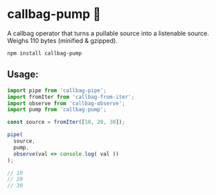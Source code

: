 # callbag-pump 👜

A callbag operator that turns a pullable source into a listenable source. Weighs <span class="weight">110</span> bytes (minified & gzipped).

`npm install callbag-pump`

## Usage:

```js
import pipe from 'callbag-pipe';
import fromIter from 'callbag-from-iter';
import observe from 'callbag-observe';
import pump from 'callbag-pump';

const source = fromIter([10, 20, 30]);

pipe(
  source,
  pump,
  observe(val => console.log( val ))
);

// 10
// 20
// 30
```
